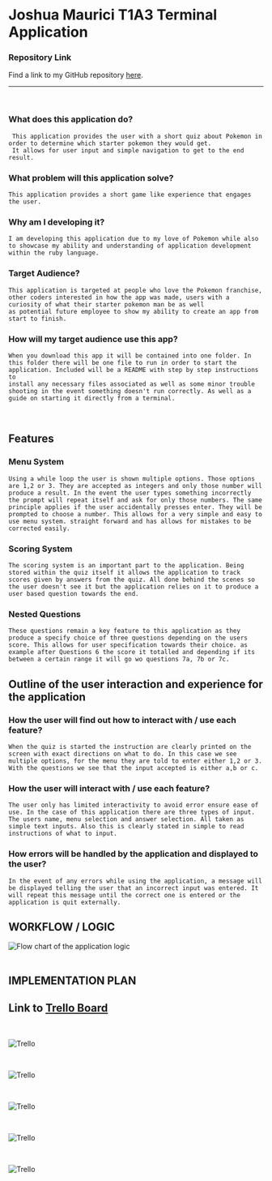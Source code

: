 # **Joshua Maurici T1A3 Terminal Application**

### **Repository Link** 
Find a link to my GitHub repository [here](https://github.com/Joshua-Maurici/pokemon-starter-app).
___
<br>

### What does this application do? 
     This application provides the user with a short quiz about Pokemon in order to determine which starter pokemon they would get. 
     It allows for user input and simple navigation to get to the end result.

### What problem will this application solve?
    This application provides a short game like experience that engages the user.

### Why am I developing it?
    I am developing this application due to my love of Pokemon while also to showcase my ability and understanding of application development within the ruby language.

### Target Audience?
    This application is targeted at people who love the Pokemon franchise, other coders interested in how the app was made, users with a curiosity of what their starter pokemon man be as well 
    as potential future employee to show my ability to create an app from start to finish.  
     
### How will my target audience use this app?
    When you download this app it will be contained into one folder. In this folder there will be one file to run in order to start the application. Included will be a README with step by step instructions to 
    install any necessary files associated as well as some minor trouble shooting in the event something doesn't run correctly. As well as a guide on starting it directly from a terminal.
<br>

## **Features** 

### Menu System
    Using a while loop the user is shown multiple options. Those options are 1,2 or 3. They are accepted as integers and only those number will produce a result. In the event the user types something incorrectly the prompt will repeat itself and ask for only those numbers. The same principle applies if the user accidentally presses enter. They will be prompted to choose a number. This allows for a very simple and easy to use menu system. straight forward and has allows for mistakes to be corrected easily. 
### Scoring System
    The scoring system is an important part to the application. Being stored within the quiz itself it allows the application to track scores given by answers from the quiz. All done behind the scenes so the user doesn't see it but the application relies on it to produce a user based question towards the end. 
### Nested Questions
    These questions remain a key feature to this application as they produce a specify choice of three questions depending on the users score. This allows for user specification towards their choice. as example after Questions 6 the score it totalled and depending if its between a certain range it will go wo questions 7a, 7b or 7c.

## **Outline of the user interaction and experience for the application**
### How the user will find out how to interact with / use each feature?
    When the quiz is started the instruction are clearly printed on the screen with exact directions on what to do. In this case we see multiple options, for the menu they are told to enter either 1,2 or 3. With the questions we see that the input accepted is either a,b or c.   

### How the user will interact with / use each feature?
    The user only has limited interactivity to avoid error ensure ease of use. In the case of this application there are three types of input. The users name, menu selection and answer selection. All taken as simple text inputs. Also this is clearly stated in simple to read instructions of what to input. 

### How errors will be handled by the application and displayed to the user?  
    In the event of any errors while using the application, a message will be displayed telling the user that an incorrect input was entered. It will repeat this message until the correct one is entered or the application is quit externally. 

## **WORKFLOW / LOGIC**

![Flow chart of the application logic](./docs/Pokemon-Starter-App.png "Flow Chart")
<br>
<br> 

## **IMPLEMENTATION PLAN**
## Link to [Trello Board](https://trello.com/b/YyvjbrSw/pokemon-starter-app)
<br>

![Trello](./docs/trello-board01.png "Trello Board 01")

<br>

![Trello](./docs/trello-board02.png "Trello Board 02") 

<br>

![Trello](./docs/trello-board03.png "Trello Board 03") 

<br>

![Trello](./docs/trello-board04.png "Trello Board 04")

<br>

![Trello](./docs/trello-board05.png "Trello Board 05")